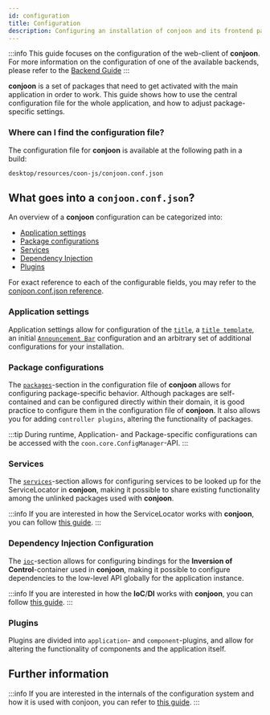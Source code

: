 ```yaml
---
id: configuration
title: Configuration
description: Configuring an installation of conjoon and its frontend packages
---
```


:::info
This guide focuses on the configuration of the web-client of **conjoon**. For more information on the configuration of one of the available backends, please refer to the [Backend Guide](/docs/backends/overview.md)
:::

**conjoon** is a set of packages that need to get activated with the main application in order to work. This guide shows how to use the central configuration file for the whole application, and how to adjust package-specific settings.

### Where can I find the configuration file?

The configuration file for **conjoon** is available at the following path in a build:
```
desktop/resources/coon-js/conjoon.conf.json
```

## What goes into a `conjoon.conf.json`?
An overview of a **conjoon** configuration can be categorized into:

 - [Application settings](#application-settings)
 - [Package configurations](#package-configurations)
 - [Services](#services)
 - [Dependency Injection](#dependency-injection-configuration)
 - [Plugins](#plugins)

For exact reference to each of the configurable fields, you may refer to the [conjoon.conf.json reference](conjoon.conf.json).

### Application settings  
Application settings allow for configuration of the [`title`](conjoon.conf.json#application-title), a [`title template`](conjoon.conf.json#application-titleTpl), an initial [`Announcement Bar`](conjoon.conf.json#application-announcement) configuration and an arbitrary set of additional configurations for your installation. 

### Package configurations
The [`packages`](conjoon.conf.json#packages)-section in the configuration file of **conjoon** allows for configuring package-specific behavior.
Although packages are self-contained and can be configured directly within their domain, it is good practice to
configure them in the configuration file of **conjoon**. It also allows you for adding `controller plugins`, altering the functionality of packages.

:::tip
During runtime, Application- and Package-specific configurations can be accessed with the `coon.core.ConfigManager`-API.
:::

### Services
The [`services`](conjoon.conf.json#services)-section allows for configuring services to be looked up for the ServiceLocator in **conjoon**, making it possible to share existing functionality among the unlinked packages used with **conjoon**.

:::info
If you are interested in how the ServiceLocator works with **conjoon**, you can follow [this guide](/docs/guides/servicelocator.md).
:::

### Dependency Injection Configuration

The [`ioc`](conjoon.conf.json#ioc)-section allows for configuring bindings for the **Inversion of Control**-container used in **conjoon**, making it possible to configure dependencies to the low-level API globally for the application instance.

:::info
If you are interested in how the **IoC**/**DI** works with **conjoon**, you can follow [this guide](/docs/guides/dependencyinjection.md).
:::


### Plugins  
Plugins are divided into `application`- and `component`-plugins, and allow for altering the functionality of components and the application itself.

## Further information
:::info
If you are interested in the internals of the configuration system and how it is used with conjoon, you can refer to [this guide](/docs/guides/configurationdetails.md).
:::